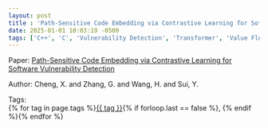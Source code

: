 ```yaml
---
layout: post
title : 'Path-Sensitive Code Embedding via Contrastive Learning for Software Vulnerability Detection'
date: 2025-01-01 10:03:19 -0500
tags: ['C++', 'C', 'Vulnerability Detection', 'Transformer', 'Value Flow Graph (VFG)']
---
```

Paper: [Path-Sensitive Code Embedding via Contrastive Learning for Software Vulnerability Detection](https://dl-acm-org.proxy.library.nd.edu/doi/pdf/10.1145/3533767.3534371)

Author: Cheng, X. and Zhang, G. and Wang, H. and Sui, Y.




 Tags:  
        <span>{% for tag in page.tags %}<a href="/tags/#{{ tag | slugify }}">{{ tag }}</a>{% if forloop.last == false %}, {% endif %}{% endfor %}</span>
